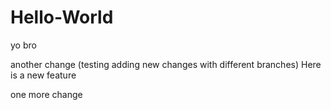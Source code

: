 # Hello-World
yo bro

another change (testing adding new changes with different branches)
Here is a new feature 

one more change